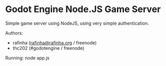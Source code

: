 Godot Engine Node.JS Game Server
======================================
Simple game server using NodeJS, using very simple authentication.

Authors:
  - rafinha (rafinha@rafinha.org / freenode)
  - thc202 (#godotengine / freenode)

Running:
  node app.js
